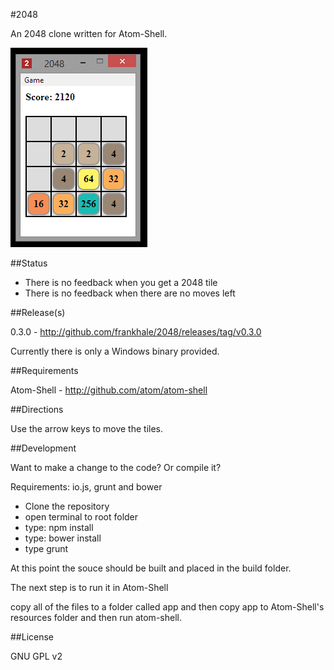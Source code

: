 #2048
 
An 2048 clone written for Atom-Shell.
  
<img src="screenshots/2048.png" alt="2048 screenshot" />

##Status

- There is no feedback when you get a 2048 tile
- There is no feedback when there are no moves left

##Release(s)

0.3.0 - http://github.com/frankhale/2048/releases/tag/v0.3.0

Currently there is only a Windows binary provided.

##Requirements

Atom-Shell - http://github.com/atom/atom-shell

##Directions

Use the arrow keys to move the tiles.

##Development

Want to make a change to the code? Or compile it? 

Requirements: io.js, grunt and bower

- Clone the repository
- open terminal to root folder
- type: npm install
- type: bower install
- type grunt

At this point the souce should be built and placed in the build folder.

The next step is to run it in Atom-Shell

copy all of the files to a folder called app and then copy app to Atom-Shell's
resources folder and then run atom-shell.
  
##License

GNU GPL v2

